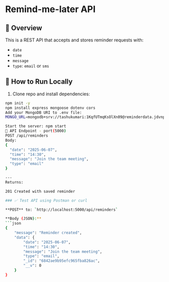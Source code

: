  # Remind-me-later API

## 📌 Overview
This is a REST API that accepts and stores reminder requests with:
- `date`
- `time`
- `message`
- `type`: `email` or `sms`

## 🚀 How to Run Locally

1. Clone repo and install dependencies:
```bash
npm init -y
npm install express mongoose dotenv cors
Add your MongoDB URI to .env file:
MONGO_URL=mongodb+srv://tashukumari:1KqfUTmqKsOlXn09@reminderdata.jdvnp46.mongodb.net/?retryWrites=true&w=majority&appName=reminderData

Start the server: npm start
📮 API Endpoint - port(5000)
POST /api/reminders
Body:
{
  "date": "2025-06-07",
  "time": "14:30",
  "message": "Join the team meeting",
  "type": "email"
}

---
Returns:

201 Created with saved reminder

### ✅ Test API using Postman or curl

**POST** to: `http://localhost:5000/api/reminders`

**Body (JSON):**
```json
{
    "message": "Reminder created",
    "data": {
        "date": "2025-06-07",
        "time": "14:30",
        "message": "Join the team meeting",
        "type": "email",
        "_id": "6842ae9b95efc965fba826ac",
        "__v": 0
    }
}

